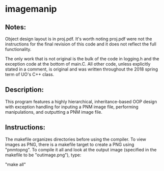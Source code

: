# imagemanip
## Notes:
Object design layout is in proj.pdf. It's worth noting proj.pdf were not
the instructions for the final revision of this code and it does not reflect
the full functionality.

The only work that is not original is the bulk of the code in 
logging.h and the exception code at the bottom of main.C. All other 
code, unless explicitly stated in a comment, is original and was 
written throughout the 2018 spring term of UO's C++ class. 

## Description:
This program features a highly hierarchical, inheritance-based OOP design with
exception handling for inputing a PNM image file, performing manipulations, 
and outputting a PNM image file. 

## Instructions:
The makefile organizes directories before using the compiler. To view images as PNG,
there is a makefile target to create a PNG using "pnmtopng". To compile it all and
look at the output image (specified in the makefile to be "outimage.png"), type:

"make all"
